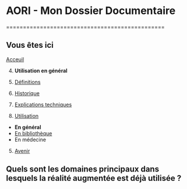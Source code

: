 # AORI - Mon Dossier Documentaire
===============================================
## Vous êtes ici
[Acceuil](Introduction.md)


4. **Utilisation en général**

1. [Définitions](Definition.md)
2. [Historique](Histoire.md)
3. [Explications techniques](Fonctionnement.md)
4. [Utilisation](utilisation.md)
  + **En général**
  + [En bibliothèque](bibli.md)
  + En médecine
 5. [Avenir](Avenir.md)


## Quels sont les domaines principaux dans lesquels la réalité augmentée est déjà utilisée ?
